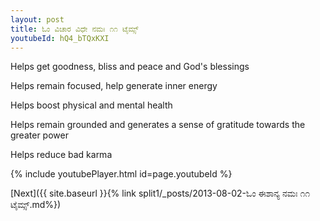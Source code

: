 ```yaml
---
layout: post
title: ಓಂ ವಿಚಾರ ವಿಧೇ ನಮಃ ೧೧ ಟೈಮ್ಸ್
youtubeId: hQ4_bTQxKXI
---
```

 
 
Helps get goodness, bliss and peace and God's blessings
 
Helps remain focused, help generate inner energy 
 
Helps boost physical and mental health 
 
Helps remain grounded and generates a sense of gratitude towards the greater power 
 
Helps reduce bad karma
 
 
 
 


{% include youtubePlayer.html id=page.youtubeId %}
 
[Next]({{ site.baseurl }}{% link  split1/_posts/2013-08-02-ಓಂ ಈಶಾನ್ಯ ನಮಃ ೧೧ ಟೈಮ್ಸ್.md%})
 

